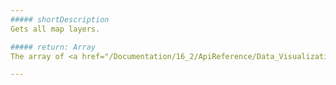 ```yaml
---
##### shortDescription
Gets all map layers.

##### return: Array
The array of <a href="/Documentation/16_2/ApiReference/Data_Visualization_Widgets/dxVectorMap/Map_Elements/Layer/">layers</a>.

---
```


